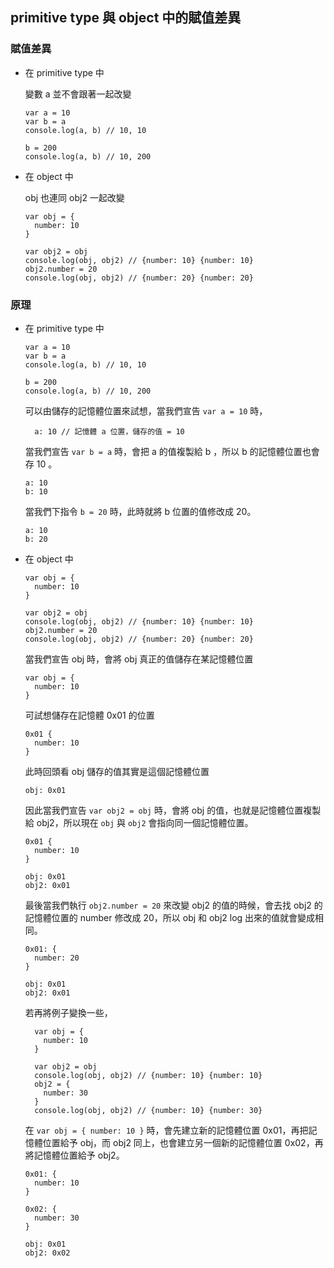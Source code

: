 ## primitive type 與 object 中的賦值差異

### 賦值差異
 - 在 primitive type 中

    變數 a 並不會跟著一起改變

    ```
    var a = 10
    var b = a
    console.log(a, b) // 10, 10

    b = 200
    console.log(a, b) // 10, 200
    ```  

 - 在 object 中
  
    obj 也連同 obj2 一起改變
    ```
    var obj = {
      number: 10
    }

    var obj2 = obj
    console.log(obj, obj2) // {number: 10} {number: 10}
    obj2.number = 20
    console.log(obj, obj2) // {number: 20} {number: 20}
    ```

### 原理
 - 在 primitive type 中

    ```
    var a = 10
    var b = a
    console.log(a, b) // 10, 10

    b = 200
    console.log(a, b) // 10, 200
    ```  

    可以由儲存的記憶體位置來試想，當我們宣告  ```var a = 10``` 時，

    ```
      a: 10 // 記憶體 a 位置，儲存的值 = 10
    ```
    當我們宣告 ```var b = a``` 時，會把 a 的值複製給 b ，所以 b 的記憶體位置也會存 10 。

    ```
    a: 10
    b: 10
    ```
    當我們下指令 ```b = 20``` 時，此時就將 b 位置的值修改成 20。
    ```
    a: 10
    b: 20
    ```

 - 在 object 中
    ```
    var obj = {
      number: 10
    }

    var obj2 = obj
    console.log(obj, obj2) // {number: 10} {number: 10}
    obj2.number = 20
    console.log(obj, obj2) // {number: 20} {number: 20}
    ```

    當我們宣告 obj 時，會將 obj 真正的值儲存在某記憶體位置
    ```
    var obj = {
      number: 10
    }
    ```
    可試想儲存在記憶體 0x01 的位置
    ```
    0x01 {
      number: 10
    }
    ```
    此時回頭看 obj 儲存的值其實是這個記憶體位置
    ```
    obj: 0x01
    ```
    因此當我們宣告 ```var obj2 = obj``` 時，會將 obj 的值，也就是記憶體位置複製給 obj2，所以現在 ```obj``` 與 ```obj2``` 會指向同一個記憶體位置。
    ```
    0x01 {
      number: 10
    }

    obj: 0x01
    obj2: 0x01
    ```
    最後當我們執行 ```obj2.number = 20``` 來改變 obj2 的值的時候，會去找 obj2 的記憶體位置的 number 修改成 20，所以 obj 和 obj2 log 出來的值就會變成相同。
    ```
    0x01: {
      number: 20
    }

    obj: 0x01
    obj2: 0x01
    ``` 
    若再將例子變換一些，
    
    ```
      var obj = {
        number: 10
      }

      var obj2 = obj
      console.log(obj, obj2) // {number: 10} {number: 10}
      obj2 = {
        number: 30
      }
      console.log(obj, obj2) // {number: 10} {number: 30}
    ```
    在 ```var obj = { number: 10 }``` 時，會先建立新的記憶體位置 0x01，再把記憶體位置給予 obj，而 obj2 同上，也會建立另一個新的記憶體位置 0x02，再將記憶體位置給予 obj2。

    ```
    0x01: {
      number: 10
    }

    0x02: {
      number: 30
    }

    obj: 0x01
    obj2: 0x02
    ``` 